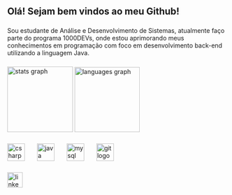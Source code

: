<h2 align="left">Olá! Sejam bem vindos ao meu Github!</h2>

###

<p align="left">Sou estudante de  Análise e Desenvolvimento de Sistemas, atualmente faço parte do programa 1000DEVs, onde estou aprimorando meus conhecimentos em programação com foco em desenvolvimento back-end utilizando a linguagem Java.</p>

### 

<div align="left">
  <img src="https://github-readme-stats.vercel.app/api?username=Fernando-Alv&hide_title=false&hide_rank=false&show_icons=true&theme=midnight-purple&locale=pt-br&hide_border=true" height="150" alt="stats graph"  />
  <img src="https://github-readme-stats.vercel.app/api/top-langs?username=Fernando-Alv&locale=pt-br&hide_title=false&layout=compact&card_width=320&langs_count=9&theme=midnight-purple&hide_border=true" height="149" alt="languages graph"  />
</div>

### 

<div align="left">
  <img src="https://cdn.jsdelivr.net/gh/devicons/devicon/icons/csharp/csharp-original.svg" height="40" alt="csharp logo"  />
  <img width="20" />
  <img src="https://cdn.jsdelivr.net/gh/devicons/devicon/icons/java/java-original-wordmark.svg" height="40" alt="java logo"  />
  <img width="20" />
  <img src="https://cdn.jsdelivr.net/gh/devicons/devicon/icons/mysql/mysql-original-wordmark.svg" height="40" alt="mysql logo"  />
  <img width="20" />
  <img src="https://cdn.jsdelivr.net/gh/devicons/devicon/icons/git/git-original.svg" height="40" alt="git logo"  />
</div>

###

<div align="left">
  <a href="https://www.linkedin.com/in/fernandoalv/" target="_blank">
    <img src="https://img.shields.io/static/v1?message=LinkedIn&logo=linkedin&label=&color=0077B5&logoColor=white&labelColor=&style=for-the-badge" height="35" alt="linkedin logo"  />
  </a>
</div>

